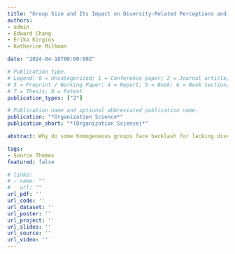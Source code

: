 ```yaml
---
title: "Group Size and Its Impact on Diversity-Related Perceptions and Hiring Decisions in Homogeneous Groups"
authors:
- admin
- Edward Chang
- Erika Kirgios
- Katherine Milkman

date: "2024-04-18T00:00:00Z"

# Publication type.
# Legend: 0 = Uncategorized; 1 = Conference paper; 2 = Journal article;
# 3 = Preprint / Working Paper; 4 = Report; 5 = Book; 6 = Book section;
# 7 = Thesis; 8 = Patent
publication_types: ["2"]

# Publication name and optional abbreviated publication name.
publication: "*Organization Science*"
publication_short: "*(Organization Science)*"

abstract: Why do some homogeneous groups face backlash for lacking diversity, whereas others escape censure? We show that a homogeneous group’s size changes how it is perceived and whether decision makers pursue greater diversity in its ranks. We theorize that people make different inferences about larger groups than smaller ones—with consequences for diversity management—due to Bayesian reasoning. This can produce sensitivity to a lack of diversity in large groups and limited sensitivity to a lack of diversity in small groups. Because each group member represents the outcome of a hiring decision, larger homogeneous groups signal a diversity problem more strongly than smaller homogeneous groups. Across three preregistered experiments (n=4,283), we show that decision makers are more likely to diversify larger homogeneous groups than smaller ones and view larger homogeneous groups as (i) more likely to have resulted from an unfair selection process; (ii) less diverse; (iii) more likely to face diversity-related impression management concerns; and (iv) less open to the influence of newly added underrepresented members. Further, (i)–(iii) mediate the relationship between homogeneous group size and decisions to diversify. We extend our findings to S&P 1500 corporate boards, showing that larger homogeneous boards are more likely to add women or racial minorities as directors. Larger homogeneous boards are also rarer than expected, whereas smaller homogeneous boards are surprisingly abundant. This suggests that decision makers neglect homogeneity in smaller groups, while investing extra effort toward diversifying larger homogeneous groups. Our findings highlight how group size shapes diversity-related perceptions and decisions and identify mechanisms that kickstart diversification efforts.

tags:
- Source Themes
featured: false

# links:
# - name: ""
#   url: ""
url_pdf: ''
url_code: ''
url_dataset: ''
url_poster: ''
url_project: ''
url_slides: ''
url_source: ''
url_video: ''
---
```

